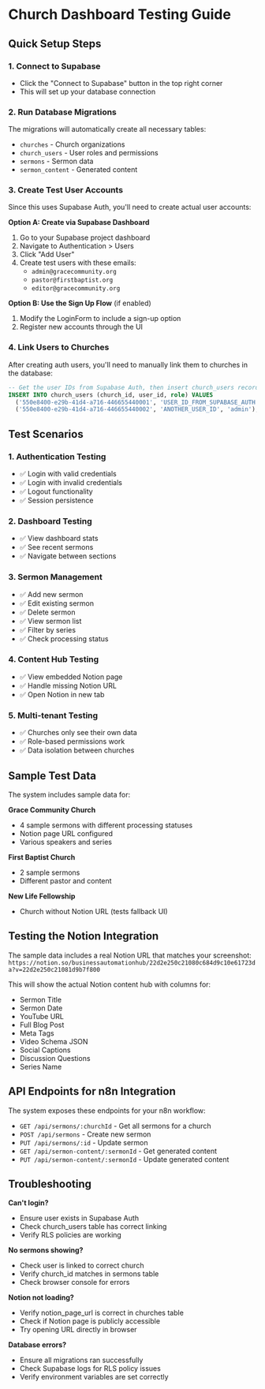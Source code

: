 # Church Dashboard Testing Guide

## Quick Setup Steps

### 1. Connect to Supabase
- Click the "Connect to Supabase" button in the top right corner
- This will set up your database connection

### 2. Run Database Migrations
The migrations will automatically create all necessary tables:
- `churches` - Church organizations
- `church_users` - User roles and permissions  
- `sermons` - Sermon data
- `sermon_content` - Generated content

### 3. Create Test User Accounts

Since this uses Supabase Auth, you'll need to create actual user accounts:

**Option A: Create via Supabase Dashboard**
1. Go to your Supabase project dashboard
2. Navigate to Authentication > Users
3. Click "Add User" 
4. Create test users with these emails:
   - `admin@gracecommunity.org`
   - `pastor@firstbaptist.org`
   - `editor@gracecommunity.org`

**Option B: Use the Sign Up Flow** (if enabled)
1. Modify the LoginForm to include a sign-up option
2. Register new accounts through the UI

### 4. Link Users to Churches

After creating auth users, you'll need to manually link them to churches in the database:

```sql
-- Get the user IDs from Supabase Auth, then insert church_users records
INSERT INTO church_users (church_id, user_id, role) VALUES
  ('550e8400-e29b-41d4-a716-446655440001', 'USER_ID_FROM_SUPABASE_AUTH', 'admin'),
  ('550e8400-e29b-41d4-a716-446655440002', 'ANOTHER_USER_ID', 'admin');
```

## Test Scenarios

### 1. Authentication Testing
- ✅ Login with valid credentials
- ✅ Login with invalid credentials  
- ✅ Logout functionality
- ✅ Session persistence

### 2. Dashboard Testing
- ✅ View dashboard stats
- ✅ See recent sermons
- ✅ Navigate between sections

### 3. Sermon Management
- ✅ Add new sermon
- ✅ Edit existing sermon
- ✅ Delete sermon
- ✅ View sermon list
- ✅ Filter by series
- ✅ Check processing status

### 4. Content Hub Testing
- ✅ View embedded Notion page
- ✅ Handle missing Notion URL
- ✅ Open Notion in new tab

### 5. Multi-tenant Testing
- ✅ Churches only see their own data
- ✅ Role-based permissions work
- ✅ Data isolation between churches

## Sample Test Data

The system includes sample data for:

**Grace Community Church**
- 4 sample sermons with different processing statuses
- Notion page URL configured
- Various speakers and series

**First Baptist Church** 
- 2 sample sermons
- Different pastor and content

**New Life Fellowship**
- Church without Notion URL (tests fallback UI)

## Testing the Notion Integration

The sample data includes a real Notion URL that matches your screenshot:
`https://notion.so/businessautomationhub/22d2e250c21080c684d9c10e61723da?v=22d2e250c21081d9b7f800`

This will show the actual Notion content hub with columns for:
- Sermon Title
- Sermon Date  
- YouTube URL
- Full Blog Post
- Meta Tags
- Video Schema JSON
- Social Captions
- Discussion Questions
- Series Name

## API Endpoints for n8n Integration

The system exposes these endpoints for your n8n workflow:

- `GET /api/sermons/:churchId` - Get all sermons for a church
- `POST /api/sermons` - Create new sermon
- `PUT /api/sermons/:id` - Update sermon
- `GET /api/sermon-content/:sermonId` - Get generated content
- `PUT /api/sermon-content/:sermonId` - Update generated content

## Troubleshooting

**Can't login?**
- Ensure user exists in Supabase Auth
- Check church_users table has correct linking
- Verify RLS policies are working

**No sermons showing?**
- Check user is linked to correct church
- Verify church_id matches in sermons table
- Check browser console for errors

**Notion not loading?**
- Verify notion_page_url is correct in churches table
- Check if Notion page is publicly accessible
- Try opening URL directly in browser

**Database errors?**
- Ensure all migrations ran successfully
- Check Supabase logs for RLS policy issues
- Verify environment variables are set correctly